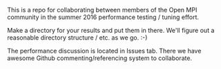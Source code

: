 This is a repo for collaborating between members of the Open MPI
community in the summer 2016 performance testing / tuning effort.

Make a directory for your results and put them in there.  We'll figure
out a reasonable directory structure / etc. as we go.  :-)

The performance discussion is located in Issues tab. There we have awesome Github commenting/referencing system to collaborate.
